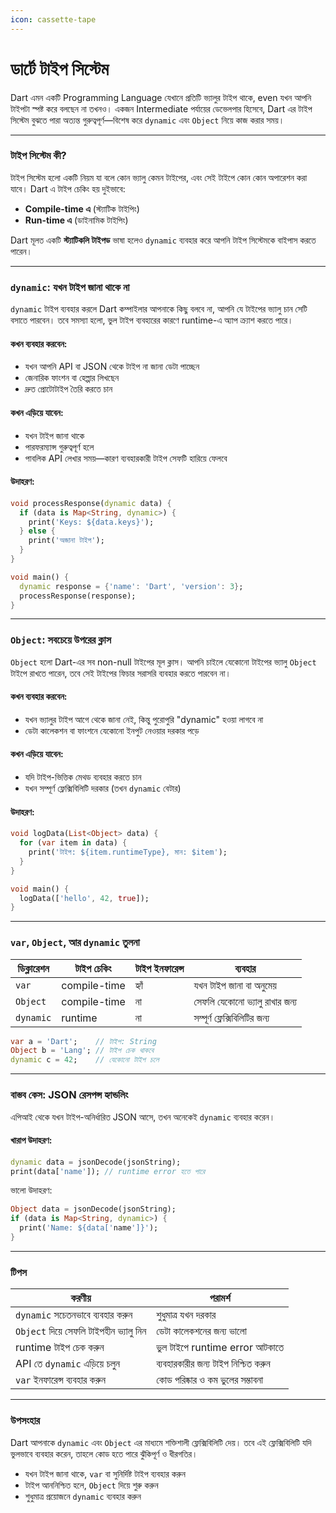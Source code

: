 ```yaml
---
icon: cassette-tape
---
```


# ডার্টে টাইপ সিস্টেম

Dart এমন একটি Programming Language যেখানে প্রতিটি ভ্যালুর টাইপ থাকে, even যখন আপনি টাইপটা স্পষ্ট করে বলছেন না তখনও। একজন Intermediate পর্যায়ের ডেভেলপার হিসেবে, Dart এর টাইপ সিস্টেম বুঝতে পারা অত্যন্ত গুরুত্বপূর্ণ—বিশেষ করে `dynamic` এবং `Object` নিয়ে কাজ করার সময়।

***

### টাইপ সিস্টেম কী?

টাইপ সিস্টেম হলো একটি নিয়ম যা বলে কোন ভ্যালু কেমন টাইপের, এবং সেই টাইপে কোন কোন অপারেশন করা যাবে। Dart এ টাইপ চেকিং হয় দুইভাবে:

* **Compile-time এ** (স্ট্যাটিক টাইপিং)
* **Run-time এ** (ডাইনামিক টাইপিং)

Dart মূলত একটি **স্ট্যাটিকলি টাইপড** ভাষা হলেও `dynamic` ব্যবহার করে আপনি টাইপ সিস্টেমকে বাইপাস করতে পারেন।

***

### `dynamic`: যখন টাইপ জানা থাকে না

`dynamic` টাইপ ব্যবহার করলে Dart কম্পাইলার আপনাকে কিছু বলবে না, আপনি যে টাইপের ভ্যালু চান সেটি বসাতে পারবেন। তবে সমস্যা হলো, ভুল টাইপ ব্যবহারের কারণে runtime-এ অ্যাপ ক্র্যাশ করতে পারে।

#### কখন ব্যবহার করবেন:

* যখন আপনি API বা JSON থেকে টাইপ না জানা ডেটা পাচ্ছেন
* জেনারিক ফাংশন বা হেল্পার লিখছেন
* দ্রুত প্রোটোটাইপ তৈরি করতে চান

#### কখন এড়িয়ে যাবেন:

* যখন টাইপ জানা থাকে
* পারফরম্যান্স গুরুত্বপূর্ণ হলে
* পাবলিক API লেখার সময়—কারণ ব্যবহারকারী টাইপ সেফটি হারিয়ে ফেলবে

#### &#x20;উদাহরণ:

```dart
void processResponse(dynamic data) {
  if (data is Map<String, dynamic>) {
    print('Keys: ${data.keys}');
  } else {
    print('অজানা টাইপ');
  }
}

void main() {
  dynamic response = {'name': 'Dart', 'version': 3};
  processResponse(response);
}
```

***

### `Object`: সবচেয়ে উপরের ক্লাস

`Object` হলো Dart-এর সব non-null টাইপের মূল ক্লাস। আপনি চাইলে যেকোনো টাইপের ভ্যালু `Object` টাইপে রাখতে পারেন, তবে সেই টাইপের ফিচার সরাসরি ব্যবহার করতে পারবেন না।

#### কখন ব্যবহার করবেন:

* যখন ভ্যালুর টাইপ আগে থেকে জানা নেই, কিন্তু পুরোপুরি "dynamic" হওয়া লাগবে না
* ডেটা কালেকশন বা ফাংশনে যেকোনো ইনপুট নেওয়ার দরকার পড়ে

#### কখন এড়িয়ে যাবেন:

* যদি টাইপ-ভিত্তিক মেথড ব্যবহার করতে চান
* যখন সম্পূর্ণ ফ্লেক্সিবিলিটি দরকার (তখন `dynamic` বেটার)

#### উদাহরণ:

```dart
void logData(List<Object> data) {
  for (var item in data) {
    print('টাইপ: ${item.runtimeType}, মান: $item');
  }
}

void main() {
  logData(['hello', 42, true]);
}
```

***

### `var`, `Object`, আর `dynamic` তুলনা

| ডিক্লারেশন | টাইপ চেকিং   | টাইপ ইনফারেন্স | ব্যবহার                        |
| ---------- | ------------ | -------------- | ------------------------------ |
| `var`      | compile-time | হ্যাঁ          | যখন টাইপ জানা বা অনুমেয়       |
| `Object`   | compile-time | না             | সেফলি যেকোনো ভ্যালু রাখার জন্য |
| `dynamic`  | runtime      | না             | সম্পূর্ণ ফ্লেক্সিবিলিটির জন্য  |

```dart
var a = 'Dart';    // টাইপ: String
Object b = 'Lang'; // টাইপ চেক থাকবে
dynamic c = 42;    // যেকোনো টাইপ চলে
```

***

### বাস্তব কেস: JSON রেসপন্স হ্যান্ডলিং

এপিআই থেকে যখন টাইপ-অনির্ধারিত JSON আসে, তখন অনেকেই `dynamic` ব্যবহার করেন।

#### খারাপ উদাহরণ:

```dart
dynamic data = jsonDecode(jsonString);
print(data['name']); // runtime error হতে পারে
```

ভালো উদাহরণ:

```dart
Object data = jsonDecode(jsonString);
if (data is Map<String, dynamic>) {
  print('Name: ${data['name']}');
}
```

***

### টিপস

| করণীয়                                 | পরামর্শ                             |
| -------------------------------------- | ----------------------------------- |
| `dynamic` সচেতনভাবে ব্যবহার করুন       | শুধুমাত্র যখন দরকার                 |
| `Object` দিয়ে সেফলি টাইপহীন ভ্যালু নিন | ডেটা কালেকশনের জন্য ভালো            |
| runtime টাইপ চেক করুন                  | ভুল টাইপে runtime error আটকাতে      |
| API তে `dynamic` এড়িয়ে চলুন          | ব্যবহারকারীর জন্য টাইপ নিশ্চিত করুন |
| `var` ইনফারেন্স ব্যবহার করুন           | কোড পরিষ্কার ও কম ভুলের সম্ভাবনা    |

***

### উপসংহার

Dart আপনাকে `dynamic` এবং `Object` এর মাধ্যমে শক্তিশালী ফ্লেক্সিবিলিটি দেয়। তবে এই ফ্লেক্সিবিলিটি যদি ভুলভাবে ব্যবহার করেন, তাহলে কোড হতে পারে ঝুঁকিপূর্ণ ও ধীরগতির।

* যখন টাইপ জানা থাকে, `var` বা সুনির্দিষ্ট টাইপ ব্যবহার করুন
* টাইপ আননিশ্চিত হলে, `Object` দিয়ে শুরু করুন
* শুধুমাত্র প্রয়োজনে `dynamic` ব্যবহার করুন
